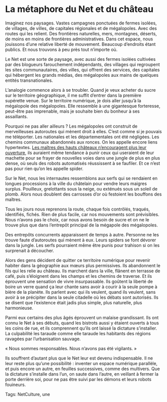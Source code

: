 # La métaphore du Net et du château

Imaginez nos paysages. Vastes campagnes ponctuées de fermes isolées, de villages, de villes, de capitales régionales et de mégalopoles. Avec des routes qui les relient. Des frontières naturelles, mers, montagnes, déserts, de moins en moins de frontières administratives. Dans cet espace, nous jouissons d’une relative liberté de mouvement. Beaucoup d’endroits étant publics. Et nous trouvons à peu près tout n’importe où.

Le Net est une sorte de paysage, avec aussi des fermes isolées cultivées par des blogueurs farouchement indépendants, des villages qui regroupent les sites communautaires, des villes, qui offrent des services, des capitales qui hébergent les grands médias, des mégalopoles aux mains de quelques entités transnationales.

L’analogie commence alors à se troubler. Quand je veux acheter du sucre sur le territoire géographique, il me suffit d’entrer dans la première supérette venue. Sur le territoire numérique, je dois aller jusqu’à la mégalopole des mégalopoles. Elle ressemble à une gigantesque forteresse, peut-être pas imprenable, mais je souhaite bien du bonheur à ses assaillants.

Pourquoi ne pas aller ailleurs ? Les mégalopoles ont construit de merveilleuses autoroutes qui mènent droit à elles. C’est comme si je pouvais me téléporter. Les nationales et les départementales ont été négligées. Les chemins communaux abandonnés aux ronces. On les appelle encore liens hypertextes. [Les maîtres des hauts châteaux n’encouragent plus leur ouverture](http://blog.tcrouzet.com/2014/05/17/un-livre-na-pas-dadresse-lapres-web-non-plus/), ils auraient même tendance à punir ceux qui useraient de leur machette pour se frayer de nouvelles voies dans une jungle de plus en plus dense, où seuls des robots automatisés réussissent à se faufiler. Et ce n’est pas pour rien qu’on les appelle spider.

Sur le Net, nous les internautes ressemblons aux serfs qui se rendaient en longues processions à la ville du châtelain pour vendre leurs maigres surplus. Pouilleux, grelottants sous la neige, ou exténués sous un soleil de plomb. Alors nous doublent des carrosses d’or où festoient les bouffons des maîtres.

Tous les jours nous reprenons la route, chaque fois contrôlés, traqués, identifiés, fichés. Rien de plus facile, car nos mouvements sont prévisibles. Nous n’avons pas le choix, car nous avons besoin de sucre et on ne le trouve plus que dans l’entrepôt principal de la mégapole des mégalopoles.

Des entrepôts concurrents apparaissent de temps à autre. Personne ne les trouve faute d’autoroutes qui mènent à eux. Leurs spiders se font dévorer dans la jungle. Les serfs pourraient même être punis pour trahison si on les surprenait à découcher.

Alors des gens décident de quitter ce territoire numérique pour revenir habiter dans la géographie aux mœurs plus permissives. Ils abandonnent le fils qui les relie au château. Ils marchent dans la ville, flânent en terrasse de café, puis s’éloignent dans les champs et les chemins de traverse. Et ils éprouvent une sensation de vivre insurpassable. Ils goûtent la liberté de boire un verre quand ça leur chante sans avoir à courir à la seule pompe à bière de la planète. Ils parlent avec qui ils veulent, quand ils veulent, sans avoir à se précipiter dans la seule citadelle où les débats sont autorisés. Ils se disent que l’existence était jadis plus simple, plus naturelle, plus harmonieuse.

Parmi eux certains des plus âgés éprouvent un malaise grandissant. Ils ont connu le Net à ses débuts, quand les bistrots aussi y étaient ouverts à tous les coins de rue, et ils comprennent qu’ils ont laissé la dictature s’installer. La culpabilité les taraude comme elle taraude les habitants des régions ravagées par l’urbanisation sauvage.

« Nous sommes responsables. Nous n’avons pas été vigilants. »

Ils souffrent d’autant plus que le Net leur est devenu indispensable. Il ne leur reste plus qu’une possibilité : inventer un espace numérique parallèle, et puis encore un autre, en feuilles successives, comme des multivers. Que la dictature s’installe dans l’un, on saute dans l’autre, en veillant à fermer la porte derrière soi, pour ne pas être suivi par les démons et leurs robots fouineurs.

Tags: NetCulture, une